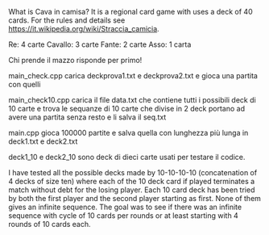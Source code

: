 What is Cava in camisa?
It is a regional card game with uses a deck of 40 cards. For the rules and details see https://it.wikipedia.org/wiki/Straccia_camicia.

Re: 4 carte
Cavallo: 3 carte
Fante: 2 carte
Asso: 1 carta

Chi prende il mazzo risponde per primo! 


main_check.cpp carica deckprova1.txt e deckprova2.txt e gioca una partita con quelli

main_check10.cpp carica il file data.txt che contiene tutti i possibili deck di 10 carte e trova le sequanze di 10 carte che divise in 2 deck portano ad avere una partita senza resto e li salva il seq.txt


main.cpp gioca 100000 partite e salva quella con lunghezza più lunga in deck1.txt e deck2.txt

deck1_10 e deck2_10 sono deck di dieci carte usati per testare il codice.

I have tested all the possible decks made by 10-10-10-10 (concatenation of 4 decks of size ten) where each of the 10 deck card if played terminates a match without debt for the losing player. Each 10 card deck has been tried by both the first player and the second player starting as first. None of them gives an infinite sequence. The goal was to see if there was an infinite sequence with cycle of 10 cards per rounds or at least starting with 4 rounds of 10 cards each. 
